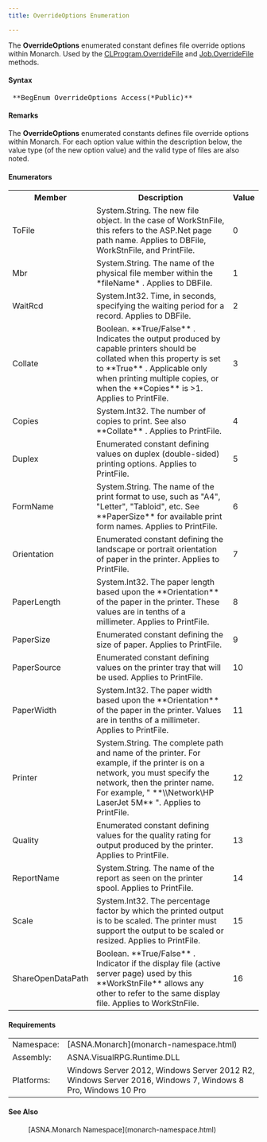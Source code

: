 ```yaml
---
title: OverrideOptions Enumeration

---
```


The **OverrideOptions** enumerated constant defines file override options within Monarch. Used by the [ CLProgram.OverrideFile](clprogram-class-override-file-methods.html) and [ Job.OverrideFile](job-class-override-file-methods.html) methods.

#### Syntax
<pre class="prettyprint"> **BegEnum OverrideOptions Access(*Public)** </pre>

#### Remarks
The **OverrideOptions** enumerated constants defines file override options within Monarch. For each option value within the description below, the value type (of the new option value) and the valid type of files are also noted.
<!--mine -->

#### Enumerators
<table class="mytable" cellspacing="0" cellpadding="4" width="90%">
          <colgroup>
            <col width="15%" />
            <col width="80%" />
            <col width="5%" align="center" />
          </colgroup>
          <tr>
            <th>Member</th>
            <th>Description</th>
            <th>Value</th>
          </tr>
          <tr>
            <td>ToFile</td>
            <td>System.String. The new file
            object. In the case of WorkStnFile, this refers to the
            ASP.Net page path name. Applies to DBFile, WorkStnFile,
            and PrintFile.</td>
            <td>0</td>
          </tr>
          <tr>
            <td>Mbr</td>
            <td>System.String. The name of
            the physical file member within the 
 *fileName* . Applies to DBFile.</td>
            <td>1</td>
          </tr>
          <tr>
            <td>WaitRcd</td>
            <td>System.Int32. Time, in
            seconds, specifying the waiting period for a record.
            Applies to DBFile.</td>
            <td>2</td>
          </tr>
          <tr>
            <td>Collate</td>
            <td>Boolean. 
 **True/False** . Indicates the output
            produced by capable printers should be collated when
            this property is set to 
 **True** . Applicable only when printing
            multiple copies, or when the 
 **Copies**  is &gt;1. Applies to
            PrintFile.</td>
            <td>3</td>
          </tr>
          <tr>
            <td>Copies</td>
            <td>System.Int32. The number of
            copies to print. See also 
 **Collate** . Applies to PrintFile.</td>
            <td>4</td>
          </tr>
          <tr>
            <td>Duplex</td>
            <td>Enumerated constant
            defining values on duplex (double-sided) printing
            options. Applies to PrintFile.</td>
            <td>5</td>
          </tr>
          <tr>
            <td>FormName</td>
            <td>System.String. The name of
            the print format to use, such as "A4", "Letter",
            "Tabloid", etc. See 
 **PaperSize**  for available print form names. Applies
            to PrintFile.</td>
            <td>6</td>
          </tr>
          <tr>
            <td>Orientation</td>
            <td>Enumerated constant
            defining the landscape or portrait orientation of paper
            in the printer. Applies to PrintFile.</td>
            <td>7</td>
          </tr>
          <tr>
            <td>PaperLength</td>
            <td>System.Int32. The paper
            length based upon the 
 **Orientation**  of the paper in the
            printer. These values are in tenths of a millimeter.
            Applies to PrintFile.</td>
            <td>8</td>
          </tr>
          <tr>
            <td>PaperSize</td>
            <td>Enumerated constant
            defining the size of paper. Applies to PrintFile.</td>
            <td>9</td>
          </tr>
          <tr>
            <td>PaperSource</td>
            <td>Enumerated constant
            defining values on the printer tray that will be used.
            Applies to PrintFile.</td>
            <td>10</td>
          </tr>
          <tr>
            <td>PaperWidth</td>
            <td>System.Int32. The paper
            width based upon the 
 **Orientation**  of the paper in the
            printer. Values are in tenths of a millimeter. Applies
            to PrintFile.</td>
            <td>11</td>
          </tr>
          <tr>
            <td>Printer</td>
            <td>System.String. The complete
            path and name of the printer. For example, if the
            printer is on a network, you must specify the network,
            then the printer name. For example, "
 **\\Network\HP LaserJet 5M** ". Applies to
            PrintFile.</td>
            <td>12</td>
          </tr>
          <tr>
            <td>Quality</td>
            <td>Enumerated constant
            defining values for the quality rating for output
            produced by the printer. Applies to PrintFile.</td>
            <td>13</td>
          </tr>
          <tr>
            <td>ReportName</td>
            <td>System.String. The name of
            the report as seen on the printer spool. Applies to
            PrintFile.</td>
            <td>14</td>
          </tr>
          <tr>
            <td>Scale</td>
            <td>System.Int32. The
            percentage factor by which the printed output is to be
            scaled. The printer must support the output to be
            scaled or resized. Applies to PrintFile.</td>
            <td>15</td>
          </tr>
          <tr>
            <td>ShareOpenDataPath</td>
            <td>Boolean. 
 **True/False** . Indicator if the display
            file (active server page) used by this 
 **WorkStnFile**  allows any other to refer
            to the same display file. Applies to WorkStnFile.</td>
            <td>16</td>
          </tr>
</table>

<!-- -->

#### Requirements
<table class="dttable" cellspacing="0" cellpadding="4" width="60%">
           <colgroup>
            <col width="15%" style="font-weight:bold" />
            <col width="85%" />
          </colgroup>
          <tr>
            <td>Namespace:</td>
            <td>[ASNA.Monarch](monarch-namespace.html)</td>
          </tr>
          <tr>
            <td>Assembly:</td>
            <td>ASNA.VisualRPG.Runtime.DLL</td>
          </tr>
         <tr>
            <td>Platforms:</td>
            <td> Windows Server 2012, Windows Server 2012 R2, Windows Server 2016, Windows 7, Windows 8 Pro, Windows 10 Pro</td>
         </tr>
</table>

<!-- end -->

#### See Also
<dl><dd>
        [ASNA.Monarch
        Namespace](monarch-namespace.html)</dd>
</dl>

